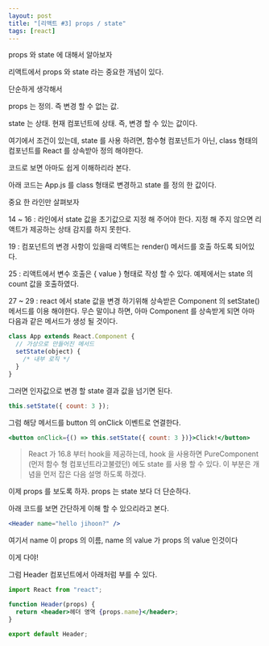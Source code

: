```yaml
---
layout: post
title: "[리액트 #3] props / state"
tags: [react]
---
```


props 와 state 에 대해서 알아보자

리액트에서 props 와 state 라는 중요한 개념이 있다.

단순하게 생각해서

props 는 정의. 즉 변경 할 수 없는 값.

state 는 상태. 현재 컴포넌트에 상태. 즉, 변경 할 수 있는 값이다.

여기에서 조건이 있는데, state 를 사용 하려면, 함수형 컴포넌트가 아닌, class 형태의 컴포넌트를 React 를 상속받아 정의 해야한다.

코드로 보면 아마도 쉽게 이해하리라 본다.

아래 코드는 App.js 를 class 형태로 변경하고 state 를 정의 한 값이다.

<script src="https://gist.github.com/ziponia/319f2cb00420328dc8b785d79594a093.js"></script>

중요 한 라인만 살펴보자

14 ~ 16 : 라인에서 state 값을 초기값으로 지정 해 주어야 한다. 지정 해 주지 않으면 리액트가 제공하는 상태 감지를 하지 못한다.

19 : 컴포넌트의 변경 사항이 있을때 리액트는 render() 메서드를 호출 하도록 되어있다.

25 : 리액트에서 변수 호출은 { value } 형태로 작성 할 수 있다. 예제에서는 state 의 count 값을 호출하였다.

27 ~ 29 : react 에서 state 값을 변경 하기위해 상속받은 Component 의 setState() 메서드를 이용 해야한다. 무슨 말이냐 하면, 아마 Component 를 상속받게 되면 아마 다음과 같은 메서드가 생성 될 것이다.

```jsx
class App extends React.Component {
  // 가상으로 만들어진 메서드
  setState(object) {
    /* 내부 로직 */
  }
}
```

그러면 인자값으로 변경 할 state 결과 값을 넘기면 된다.

```jsx
this.setState({ count: 3 });
```

그럼 해당 메서드를 button 의 onClick 이벤트로 연결한다.

```jsx
<button onClick={() => this.setState({ count: 3 })}>Click!</button>
```

> React 가 16.8 부터 hook을 제공하는데, hook 을 사용하면 PureComponent (먼저 함수 형 컴포넌트라고불렸던) 에도 state 를 사용 할 수 있다. 이 부분은 개념을 먼저 잡은 다음 설명 하도록 하겠다.

이제 props 를 보도록 하자. props 는 state 보다 더 단순하다.

아래 코드를 보면 간단하게 이해 할 수 있으리라고 본다.

```jsx
<Header name="hello jihoon?" />
```

여기서 name 이 props 의 이름, name 의 value 가 props 의 value 인것이다

이게 다야!

그럼 Header 컴포넌트에서 아래처럼 부를 수 있다.

```jsx
import React from "react";

function Header(props) {
  return <header>헤더 영역 {props.name}</header>;
}

export default Header;
```
